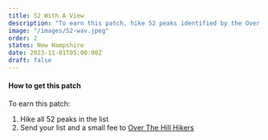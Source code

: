 ```yaml
---
title: 52 With A View 
description: "To earn this patch, hike 52 peaks identified by the Over The Hill Hikers group" 
image: "/images/52-wav.jpeg"
order: 2
states: New Hampshire
date: 2023-11-01T05:00:00Z
draft: false
---
```

#### How to get this patch
To earn this patch:
1. Hike all 52 peaks in the list
2. Send your list and a small fee to <a href="https://overthehillhikers.blogspot.com/" target="_blank">Over The Hill Hikers</a>
